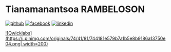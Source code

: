 
Tianamanantsoa RAMBELOSON
============


[![github](https://cloud.githubusercontent.com/assets/17016297/18839843/0e06a67a-83d2-11e6-993a-b35a182500e0.png)][1]
[![facebook](https://cloud.githubusercontent.com/assets/17016297/18839836/0a06deb4-83d2-11e6-8078-1d0974af0f63.png)][2]
[![linkedin](https://cloud.githubusercontent.com/assets/17016297/18839848/0fc7e74e-83d2-11e6-8c6a-277fc9d6e067.png)][3]


[![Qwicklabs](https://i.pinimg.com/originals/74/41/81/744181e579b7a1b5e8b9186a13750e04.png| width=200)][4]


[1]: https://github.com/rmanantsoa
[2]: https://www.linkedin.com/in/tianamanantsoa-rambeloson/
[3]: https://www.facebook.com/manantsooa
[4]: https://www.qwiklabs.com/public_profiles/ac2081bd-b9ac-4f34-9404-35df389281c0
